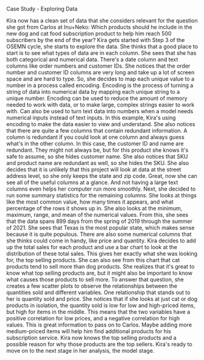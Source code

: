 Case Study - Exploring Data

Kira now has a clean set of data that she considers relevant for the question she got from Carlos at Inu+Neko: Which products should he include in the new dog and cat food subscription product to help him reach 500 subscribers by the end of the year? Kira gets started with Step 3 of the OSEMN cycle, she starts to explore the data. She thinks that a good place to start is to see what types of data are in each column. She sees that she has both categorical and numerical data. There's a date column and text columns like order numbers and customer IDs. She notices that the order number and customer ID columns are very long and take up a lot of screen space and are hard to type. So, she decides to map each unique value to a number in a process called encoding. Encoding is the process of turning a string of data into numerical data by mapping each unique string to a unique number. Encoding can be used to reduce the amount of memory needed to work with data, or to make large, complex strings easier to work with. Can also be used to turn text data into numbers when a model needs numerical inputs instead of text inputs. In this example, Kira's using encoding to make the data easier to view and understand. She also notices that there are quite a few columns that contain redundant information. A column is redundant if you could look at one column and always guess what's in the other column. In this case, the customer ID and name are redundant. They might not always be, but for this product she knows it's safe to assume, so she hides customer name. She also notices that SKU and product name are redundant as well, so she hides the SKU. She also decides that it is unlikely that this project will look at data at the street address level, so she only keeps the state and zip code. Great, now she can see all of the useful columns at a glance. And not having a large text columns even helps her computer run more smoothly. Next, she decided to run some summary statistics for the remaining columns. She looks at things like the most common value, how many times it appears, and what percentage of the rows it shows up in. She also looks at the minimum, maximum, range, and mean of the numerical values. From this, she sees that the data spans 899 days from the spring of 2019 through the summer of 2021. She sees that Texas is the most popular state, which makes sense because it is quite populous. There are also some numerical columns that she thinks could come in handy, like price and quantity. Kira decides to add up the total sales for each product and use a bar chart to look at the distribution of these total sales. This gives her exactly what she was looking for, the top selling products. She can also see from this chart that cat products tend to sell more than dog products. She realizes that it's great to know what top selling products are, but it might also be important to know what causes those products to sell more. To answer that question, she creates a few scatter plots to observe the relationships between the quantities sold and different variables. One relationship that stands out to her is quantity sold and price. She notices that if she looks at just cat or dog products in isolation, the quantity sold is low for low and high-priced items, but high for items in the middle. This means that the two variables have a positive correlation for low prices, and a negative correlation for high values. This is great information to pass on to Carlos. Maybe adding more medium-priced items will help him find additional products for his subscription service. Kira now knows the top selling products and a possible reason for why those products are the top sellers. Kira's ready to move on to the next stage in her analysis, the model stage.